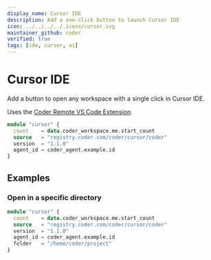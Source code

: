 ```yaml
---
display_name: Cursor IDE
description: Add a one-click button to launch Cursor IDE
icon: ../../../../.icons/cursor.svg
maintainer_github: coder
verified: true
tags: [ide, cursor, ai]
---
```


# Cursor IDE

Add a button to open any workspace with a single click in Cursor IDE.

Uses the [Coder Remote VS Code Extension](https://github.com/coder/vscode-coder).

```tf
module "cursor" {
  count    = data.coder_workspace.me.start_count
  source   = "registry.coder.com/coder/cursor/coder"
  version  = "1.1.0"
  agent_id = coder_agent.example.id
}
```

## Examples

### Open in a specific directory

```tf
module "cursor" {
  count    = data.coder_workspace.me.start_count
  source   = "registry.coder.com/coder/cursor/coder"
  version  = "1.1.0"
  agent_id = coder_agent.example.id
  folder   = "/home/coder/project"
}
```

